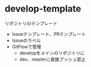 # develop-template
リポジトリのテンプレート

- Issueテンプレート、PRテンプレート
- Issueのラベル
- GitFlowで管理
  - developをメインのリポジトリに
  - dev、masterに直接プッシュ禁止
